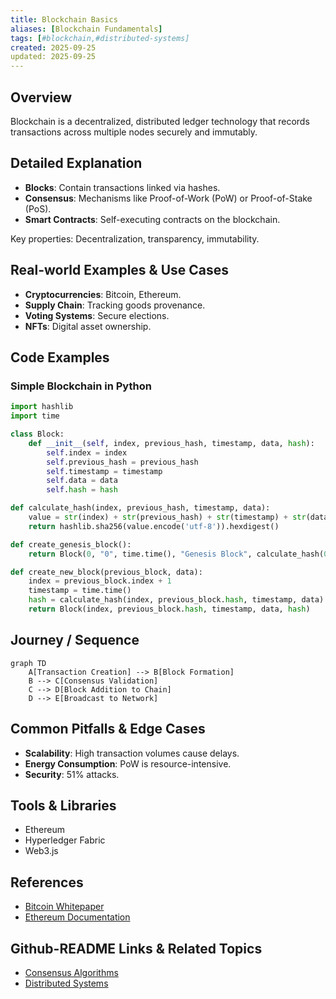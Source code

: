 ```yaml
---
title: Blockchain Basics
aliases: [Blockchain Fundamentals]
tags: [#blockchain,#distributed-systems]
created: 2025-09-25
updated: 2025-09-25
---
```




## Overview

Blockchain is a decentralized, distributed ledger technology that records transactions across multiple nodes securely and immutably.

## Detailed Explanation

- **Blocks**: Contain transactions linked via hashes.
- **Consensus**: Mechanisms like Proof-of-Work (PoW) or Proof-of-Stake (PoS).
- **Smart Contracts**: Self-executing contracts on the blockchain.

Key properties: Decentralization, transparency, immutability.

## Real-world Examples & Use Cases

- **Cryptocurrencies**: Bitcoin, Ethereum.
- **Supply Chain**: Tracking goods provenance.
- **Voting Systems**: Secure elections.
- **NFTs**: Digital asset ownership.

## Code Examples

### Simple Blockchain in Python

```python
import hashlib
import time

class Block:
    def __init__(self, index, previous_hash, timestamp, data, hash):
        self.index = index
        self.previous_hash = previous_hash
        self.timestamp = timestamp
        self.data = data
        self.hash = hash

def calculate_hash(index, previous_hash, timestamp, data):
    value = str(index) + str(previous_hash) + str(timestamp) + str(data)
    return hashlib.sha256(value.encode('utf-8')).hexdigest()

def create_genesis_block():
    return Block(0, "0", time.time(), "Genesis Block", calculate_hash(0, "0", time.time(), "Genesis Block"))

def create_new_block(previous_block, data):
    index = previous_block.index + 1
    timestamp = time.time()
    hash = calculate_hash(index, previous_block.hash, timestamp, data)
    return Block(index, previous_block.hash, timestamp, data, hash)
```

## Journey / Sequence

```mermaid
graph TD
    A[Transaction Creation] --> B[Block Formation]
    B --> C[Consensus Validation]
    C --> D[Block Addition to Chain]
    D --> E[Broadcast to Network]
```

## Common Pitfalls & Edge Cases

- **Scalability**: High transaction volumes cause delays.
- **Energy Consumption**: PoW is resource-intensive.
- **Security**: 51% attacks.

## Tools & Libraries

- Ethereum
- Hyperledger Fabric
- Web3.js

## References

- [Bitcoin Whitepaper](https://bitcoin.org/bitcoin.pdf)
- [Ethereum Documentation](https://ethereum.org/en/developers/docs/)

## Github-README Links & Related Topics

- [Consensus Algorithms](./consensus-algorithms/README.md)
- [Distributed Systems](./cap-theorem-and-distributed-systems/README.md)